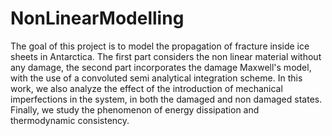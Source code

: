 # NonLinearModelling
The goal of this project is to model the propagation of fracture inside ice sheets in Antarctica. The first part considers the non linear material without any damage, the second part incorporates the damage Maxwell's model, with the use of a convoluted semi analytical integration scheme. 
In this work, we also analyze the effect of the introduction of mechanical imperfections in the system, in both the damaged and non damaged states. Finally, we study the phenomenon of energy dissipation and thermodynamic consistency.


